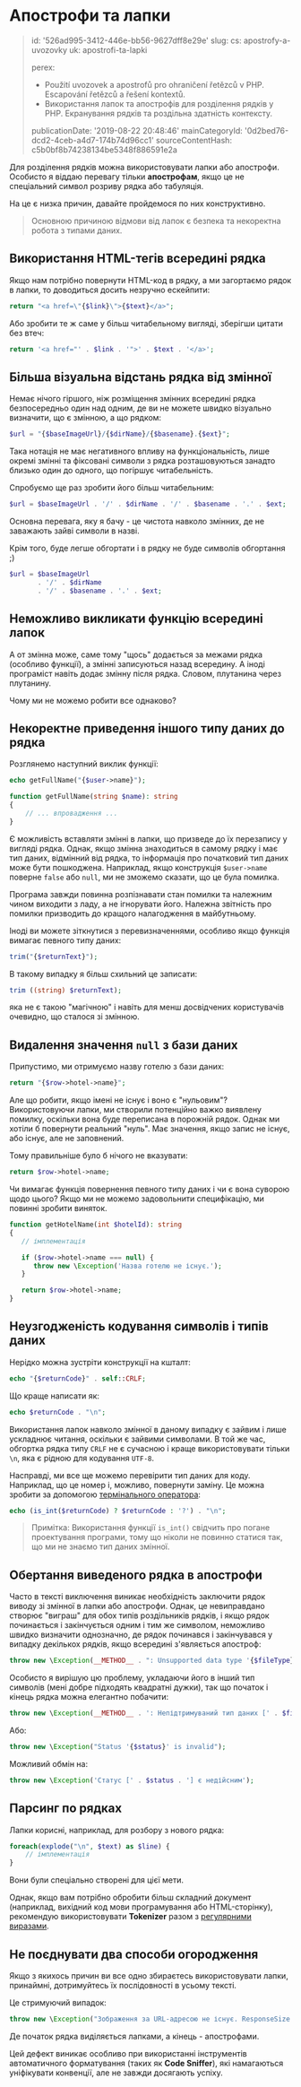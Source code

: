 Апострофи та лапки
==================

> id: '526ad995-3412-446e-bb56-9627dff8e29e'
> slug:
> 	cs: apostrofy-a-uvozovky
> 	uk: apostrofi-ta-lapki
> 
> perex:
> 	- Použití uvozovek a apostrofů pro ohraničení řetězců v PHP. Escapování řetězců a řešení kontextů.
> 	- Використання лапок та апострофів для розділення рядків у PHP. Екранування рядків та роздільна здатність контексту.
> 
> publicationDate: '2019-08-22 20:48:46'
> mainCategoryId: '0d2bed76-dcd2-4ceb-a4d7-174b74d96cc1'
> sourceContentHash: c5b0bf8b74238134be5348f886591e2a

Для розділення рядків можна використовувати лапки або апострофи. Особисто я віддаю перевагу тільки **апострофам**, якщо це не спеціальний символ розриву рядка або табуляція.

На це є низка причин, давайте пройдемося по них конструктивно.

> Основною причиною відмови від лапок є безпека та некоректна робота з типами даних.

Використання HTML-тегів всередині рядка
--------------------------------

Якщо нам потрібно повернути HTML-код в рядку, а ми загортаємо рядок в лапки, то доводиться досить незручно ескейпити:

```php
return "<a href=\"{$link}\">{$text}</a>";
```

Або зробити те ж саме у більш читабельному вигляді, зберігши цитати без втеч:

```php
return '<a href="' . $link . '">' . $text . '</a>';
```

Більша візуальна відстань рядка від змінної
---------------------------------------------

Немає нічого гіршого, ніж розміщення змінних всередині рядка безпосередньо один над одним, де ви не можете швидко візуально визначити, що є змінною, а що рядком:

```php
$url = "{$baseImageUrl}/{$dirName}/{$basename}.{$ext}";
```

Така нотація не має негативного впливу на функціональність, лише окремі змінні та фіксовані символи з рядка розташовуються занадто близько один до одного, що погіршує читабельність.

Спробуємо ще раз зробити його більш читабельним:

```php
$url = $baseImageUrl . '/' . $dirName . '/' . $basename . '.' . $ext;
```

Основна перевага, яку я бачу - це чистота навколо змінних, де не заважають зайві символи в назві.

Крім того, буде легше обгортати і в рядку не буде символів обгортання ;)

```php
$url = $baseImageUrl
       . '/' . $dirName
       . '/' . $basename . '.' . $ext;
```

Неможливо викликати функцію всередині лапок
---------------------------------------

А от змінна може, саме тому "щось" додається за межами рядка (особливо функції), а змінні записуються назад всередину. А іноді програміст навіть додає змінну після рядка. Словом, плутанина через плутанину.

Чому ми не можемо робити все однаково?

Некоректне приведення іншого типу даних до рядка
---------------------------------------------------

Розглянемо наступний виклик функції:

```php
echo getFullName("{$user->name}");

function getFullName(string $name): string
{
	// ... впровадження ...
}
```

Є можливість вставляти змінні в лапки, що призведе до їх перезапису у вигляді рядка. Однак, якщо змінна знаходиться в самому рядку і має тип даних, відмінний від рядка, то інформація про початковий тип даних може бути пошкоджена. Наприклад, якщо конструкція `$user->name` поверне `false` або `null`, ми не зможемо сказати, що це була помилка.

Програма завжди повинна розпізнавати стан помилки та належним чином виходити з ладу, а не ігнорувати його. Належна звітність про помилки призводить до кращого налагодження в майбутньому.

Іноді ви можете зіткнутися з перевизначеннями, особливо якщо функція вимагає певного типу даних:

```php
trim("{$returnText}");
```

В такому випадку я більш схильний це записати:

```php
trim ((string) $returnText);
```

яка не є такою "магічною" і навіть для менш досвідчених користувачів очевидно, що сталося зі змінною.

Видалення значення `null` з бази даних
----------------------------------

Припустимо, ми отримуємо назву готелю з бази даних:

```php
return "{$row->hotel->name}";
```

Але що робити, якщо імені не існує і воно є "нульовим"? Використовуючи лапки, ми створили потенційно важко виявлену помилку, оскільки вона буде переписана в порожній рядок. Однак ми хотіли б повернути реальний "нуль". Має значення, якщо запис не існує, або існує, але не заповнений.

Тому правильніше було б нічого не вказувати:

```php
return $row->hotel->name;
```

Чи вимагає функція повернення певного типу даних і чи є вона суворою щодо цього? Якщо ми не можемо задовольнити специфікацію, ми повинні зробити виняток.

```php
function getHotelName(int $hotelId): string
{
   // імплементація

   if ($row->hotel->name === null) {
      throw new \Exception('Назва готелю не існує.');
   }

   return $row->hotel->name;
}
```

Неузгодженість кодування символів і типів даних
--------------------------------------------

Нерідко можна зустріти конструкції на кшталт:

```php
echo "{$returnCode}" . self::CRLF;
```

Що краще написати як:

```php
echo $returnCode . "\n";
```

Використання лапок навколо змінної в даному випадку є зайвим і лише ускладнює читання, оскільки є зайвими символами. В той же час, обгортка рядка типу `CRLF` не є сучасною і краще використовувати тільки `\n`, яка є рідною для кодування `UTF-8`.

Насправді, ми все ще можемо перевірити тип даних для коду. Наприклад, що це номер і, можливо, повернути заміну. Це можна зробити за допомогою <a href="/ternary-operator">термінального оператора</a>:

```php
echo (is_int($returnCode) ? $returnCode : '?') . "\n";
```

> Примітка: Використання функції `is_int()` свідчить про погане проектування програми, тому що ніколи не повинно статися так, що ми не знаємо тип даних змінної.

Обертання виведеного рядка в апострофи
---------------------------------------

Часто в тексті виключення виникає необхідність заключити рядок виводу зі змінної в лапки або апострофи. Однак, це невиправдано створює "виграш" для обох типів роздільників рядків, і якщо рядок починається і закінчується одним і тим же символом, неможливо швидко визначити однозначно, де рядок починався і закінчувався у випадку декількох рядків, якщо всередині з'являється апостроф:

```php
throw new \Exception(__METHOD__ . ": Unsupported data type '{$fileType}'");
```

Особисто я вирішую цю проблему, укладаючи його в інший тип символів (мені добре підходять квадратні дужки), так що початок і кінець рядка можна елегантно побачити:

```php
throw new \Exception(__METHOD__ . ': Непідтримуваний тип даних [' . $fileType . ']');
```

Або:

```php
throw new \Exception("Status '{$status}' is invalid");
```

Можливий обмін на:

```php
throw new \Exception('Статус [' . $status . '] є недійсним');
```

Парсинг по рядках
--------------------

Лапки корисні, наприклад, для розбору з нового рядка:

```php
foreach(explode("\n", $text) as $line) {
	// імплементація
}
```

Вони були спеціально створені для цієї мети.

Однак, якщо вам потрібно обробити більш складний документ (наприклад, вихідний код мови програмування або HTML-сторінку), рекомендую використовувати **Tokenizer** разом з <a href="/regex">регулярними виразами</a>.

Не поєднувати два способи огородження
-----------------------------------

Якщо з якихось причин ви все одно збираєтесь використовувати лапки, принаймні, дотримуйтесь їх послідовності в усьому тексті.

Це стримуючий випадок:

```php
throw new \Exception("Зображення за URL-адресою не існує. ResponseSize:" . strlen($result) . ')');
```

Де початок рядка виділяється лапками, а кінець - апострофами.

Цей дефект виникає особливо при використанні інструментів автоматичного форматування (таких як **Code Sniffer**), які намагаються уніфікувати конвенції, але не завжди досягають успіху.
